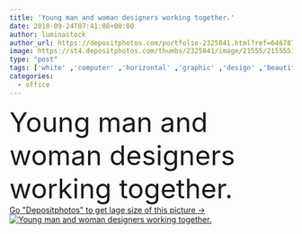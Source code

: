 ```yaml
---
title: 'Young man and woman designers working together.'
date: 2018-09-24T07:41:08+00:00
author: luminastock
author_url: https://depositphotos.com/portfolio-2325841.html?ref=64678756
image: https://st4.depositphotos.com/thumbs/2325841/image/21555/215555146/api_thumb_450.jpg?forcejpeg=true
type: "post"
tags: ['white' ,'computer' ,'horizontal' ,'graphic' ,'design' ,'beautiful' ,'happy' ,'business' ,'young' ,'people' ,'caucasian' ,'man' ,'technology' ,'modern' ,'pretty' ,'creative' ,'office' ,'two' ,'woman' ,'manager' ,'laptop' ,'monitor' ,'work' ,'job' ,'businessman' ,'desk' ,'together' ,'indoors' ,'team' ,'artist' ,'handsome' ,'architect' ,'teamwork' ,'designer' ,'workplace' ,'meeting' ,'businesswoman' ,'partners' ,'cooperation' ,'collaboration' ,'brainstorming' ,'Colleague' ,'Coworker' ,'entrepreneur' ,'startup' ,'freelance' ]
categories: 
  - office
---
```

<div aling="center">
            <font size="60"> Young man and woman designers working together.</font>   
</div>
<div>
    <a href='https://st4.depositphotos.com/thumbs/2325841/image/21555/215555146/api_thumb_450.jpg?forcejpeg=true?ref=64678756' target=_blank > Go "Depositphotos" to get lage size of this picture ->
        <img href='https://st4.depositphotos.com/thumbs/2325841/image/21555/215555146/api_thumb_450.jpg?forcejpeg=true?ref=64678756' src='https://st4.depositphotos.com/2325841/21555/i/950/depositphotos_215555146-stock-photo-young-man-woman-designers-working.jpg?forcejpeg=true' alt='Young man and woman designers working together.' >
    </a>
</div>
